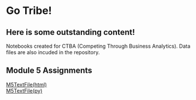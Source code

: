 ---
---
# Go Tribe!
## Here is some outstanding content!

Notebooks created for CTBA (Competing Through Business Analytics).  Data files are also incuded in the repository.  

## Module 5 Assignments
[M5TextFile(html)](M5TextFile.html)    
[M5TextFile(py)](M5TextFile.py)

